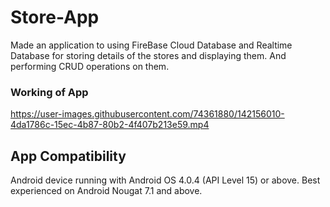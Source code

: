 # Store-App

Made an application to using FireBase Cloud Database and Realtime Database for storing details of the stores and displaying them. And performing CRUD operations on them.


### Working of App

https://user-images.githubusercontent.com/74361880/142156010-4da1786c-15ec-4b87-80b2-4f407b213e59.mp4

## App Compatibility

Android device running with Android OS 4.0.4 (API Level 15) or above. Best experienced on Android Nougat 7.1 and above. 







